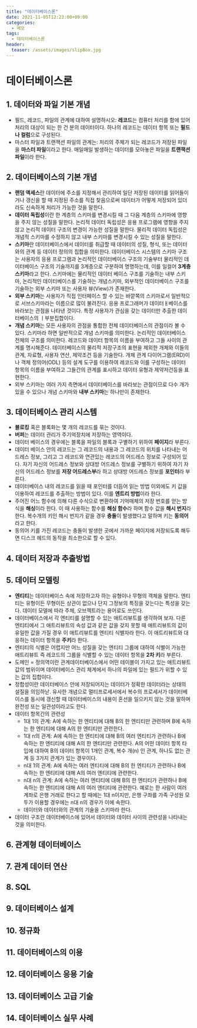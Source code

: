 ```yaml
---
title: "데이터베이스론"
date: 2021-11-05T12:23:00+09:00
categories:
  - 메모
tags:
  - 데이터베이스론
header:
  teaser: /assets/images/slipBox.jpg
---
```


# 데이터베이스론

## 1. 데이터와 파일 기본 개념

- 필드, 레코드, 파일의 관계에 대하여 설명하시오: **레코드**는 컴퓨터 처리를 함에 있어 처리의 대상이 되는 한 건 분의 데이터이다. 하나의 레코드는 데이터 항목 또는 **필드나 컬럼**으로 구성된다.
- 마스터 파일과 트랜잭션 파일의 관계는: 처리의 주체가 되는 레코드가 저장된 파일을 **마스터 파일**이라고 한다. 매일매일 발생하는 데이터를 모아놓은 파일을 **트랜잭션 파일**이라 한다.

## 2. 데이터베이스의 기본 개념

- **랜덤 액세스**란 데이터에 주소를 지정해서 관리하여 일단 저장된 데이터를 읽어들이거나 갱신을 할 때 지정된 주소를 직접 찾음으로써 데이터가 어떻게 저장되어 있더라도 신속하게 처리가 가능한 것을 말한다.
- **데이터 독립성**이란 한 계층의 스키마를 변경시킬 때 그 다음 계층의 스키마에 영향을 주지 않는 성질을 말한다. 논리적 데이터 독립성은 응용 프로그램에 영향을 주지 않고 논리적 데이터 구조의 변경이 가능한 성질을 말한다. 물리적 데이터 독립성은 개념적 스키마를 수정하지 않고 내부 스키마를 변경시킬 수 있는 성질을 말한다.
- **스키마**란 데이터베이스에서 데이터를 취급할 때 데이터의 성질, 형식, 또는 데이터와의 관계 등 데이터 정의의 집합을 의미한다. 데이터베이스 시스템의 스키마 구조는 사용자의 응용 프로그램과 논리적인 데이터베이스 구조의 기술부터 물리적인 데이터베이스 구조의 기술까지를 3계층으로 구분하여 명명하는데, 이를 일컬어 **3계층 스키마**라고 한다. 스키마에는 물리적인 데이터 베이스 구조를 기술하는 내부 스키마, 논리적인 데이터베이스를 기술하는 개념스키마, 외부적인 데이터베이스 구조를 기술하는 외부 스키마 또는 사용자 뷰(View)가 존재한다.
- **외부 스키마**는 사용자가 직접 인터페이스 할 수 있는 바깥쪽의 스키마로서 일반적으로 서브스키마라는 이름으로 많이 불려진다. 응용 프로그래머가 데이터ㅐ베이스를 바라보는 관점을 나타낸 것이다. 특정 사용자가 관심을 갖는 데이터만 추출한 데이터베이스의 ㅣ부분집합이다.
- **개념 스키마**는 모든 사용자의 관점을 통합한 전체 데이터베이스의 관점이라 볼 수 있다. 스키마라 하면 일반적으로 개념 스키마를 의미한다. 논리적인 데이터베이스 전체의 구조를 의미한다. 레코드와 데이터 항목의 이름을 부여하고 그들 사이의 관계를 명시해준다. 데이터베이스의 물리적 저장구조의 표현을 제외한 개체와 이들의 관계, 자료형, 사용자 연산, 제약조건 등을 기술한다. 개체 관계 다이어그램(ERD)이나 객체 정의어(ODL) 등의 설계 도구를 이용하여 레코드와 이를 구성하는 데이터 항목의 이름을 부여하고 그들간의 관계를 표시하고 데이터 유형과 제약저건등을 표현한다.
- 외부 스키마는 여러 가지 측면에서 데이터베이스를 바라보는 관점이므로 다수 개가 있을 수 있으나 개념 스키마와 **내부 스키마**는 하나만이 존재한다.

## 3. 데이터베이스 관리 시스템

- **블로킹** 혹은 블록화는 몇 개의 레코드를 묶는 것이다.
- **버퍼**는 데이터 관리가 주기억장치에 저장하는 영역이다.
- 데이터 베이스의 경우에는 블록을 파일의 블록과 구별하기 위하여 **페이지**라 부른다.
- 데이터 베이스 안의 레코드는 그 레코드의 내용과 그 레코드의 위치를 나타내는 어드레스 정보, 그리고 그 레코드와 연관있는 레코드의 어드레스 정보로 구성되어 있다. 자기 자신의 어드레스 정보와 상대방 어드레스 정보를 구별하기 위하여 자기 자신의 어드레스 정보를 **저장 어드레스부**라 하고 상대방 어드레스 정보를 **포인터**라 부른다.
- 데이터베이스 내의 레코드를 읽을 때 포인터를 더듬어 읽는 방법 이외에도 키 값을 이용하여 레코드를 추출하는 방법이 있다. 이를 **엔트리 방법**이라 한다.
- 주어진 어느 함수에 의해 다른 수식으로 변환하여 기억매체의 저장 번호를 얻는 방식을 **해싱**이라 한다. 이 때 사용하는 함수를 **해싱 함수**라 하며 함수 값을 **해시 번지**라 한다. 복수개의 키인 해시 번지가 같을 경우 **충돌**이 발생했다고 말하며 키는 **동의어**라고 한다.
- 동의어 키를 가진 레코드는 충돌이 발생한 곳에서 가까운 페이지에 저장되도록 해두면 디스크 헤드의 동작을 최소한으로 할 수 있다.

## 4. 데이터 저장과 추출방법

## 5. 데이터 모델링

- **엔티티**는 데이터베이스 속에 저장하고자 하는 유형이나 무형의 객체을 말한다. 엔티티는 유형이든 무형이든 상관이 없으나 단지 그정보의 특징을 갖는다는 특성을 갖는다. 데이터 모델에 따라 주체, 오브젝트라는 용어로도 쓰인다.
- 데이터베이스에서 각 엔티티를 설명할 수 있는 애트리뷰트를 생각하여 보자. 다른 엔티티에서 그 애트리뷰트의 속성 값과 같은 값을 갖지 못할 때 애트리뷰트의 값이 유일한 값을 가질 경우 이 애트리뷰트를 엔티티 식별자라 한다. 이 애트리뷰트와 대응하는 데이터 항목을 **주키**라 한다.
- 엔티티의 식별은 어렵지만 어느 성질을 갖는 엔티티 그룹에 대하여 식별이 가능한 애트리뷰트 즉 레코드의 그룹을 식별할 수 있는 데이터 항목을 **2차 키**라 부른다.
- 도메인 = 정의역이란 관계데이터베이스에서 어떤 테이블이 가지고 있는 애트리뷰트 값의 범위이며 데이터베이스 관리 체계에서 하나의 파일에 있는 필드가 위할 수 있는 값의 집합이다.
- 정합성이란 데이터베이스 안에 저장되어지는 데이터가 정확한 데이터라는 상태의 설질을 의임하낟. 유사한 개념으로 멀티프로세서에서 복수의 프로세서가 데이터베이스를 동시에 갱신할 때 데이터베이스의 내용이 혼선을 일으키지 않는 것을 말하며 완전성 또는 일관성이라고도 한다.
- 데이터 항목간의 관련성
  - 1대 1의 관계: A에 속하는 한 엔티티에 대해 B의 한 엔티티만 관련하며 B에 속하는 한 엔티티에 대해 A의 한 엔티티만 관련한다.
  - 1대 n의 관계: A에 속하는 한 엔티티에 대해 B의 여러 엔티티가 관련하나 B에 속하는 한 엔티티에 대해 A의 한 엔티티만 관련한다. A의 어떤 데이터 항목 타입에 대하여 B의 데이터 항목이 1개인 관계, 복수 개(n)
    인 관계, 하나도 없는 관계 등 3가지 관계가 있는 경우이다.
  - n대 1의 관계: A에 속하는 여러 엔티티에 대해 B의 한 엔티티가 관련하나 B에 속하는 한 엔티티에 대해 A의 여러 엔티티에 관련한다.
  - n대 n의 관계: A에 속하는 여러 엔티티에 대해 B의 한 엔티티가 관련하나 B에 속하는 한 엔티티에 대해 A의 여러 엔티티에 관련한다. 예로는 한 사람이 여러 계좌로 은행 거래로 한다고 할 때에는 1대 n이지만, 은행 구좌를 가족 구성원 모두가 이용할 경우에는 n대 n의 경우가 이에 속한다.
  - 데이터와 데이터와의 관계의 기술을 스키마라 한다.
- 데이터 구조란 데이터베이스에 있어서 데이터와 데이터 사이의 관련성을 나타내는 것을 의미한다.

## 6. 관계형 데이터베이스

## 7. 관계 데이터 연산

## 8. SQL

## 9. 데이터베이스 설계

## 10. 정규화

## 11. 데이터베이스의 이용

## 12. 데이터베이스 응용 기술

## 13. 데이터베이스 고급 기술

## 14. 데이터베이스 실무 사례
